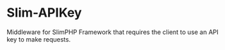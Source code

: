 # Slim-APIKey
Middleware for SlimPHP Framework that requires the client to use an API key to make requests.
